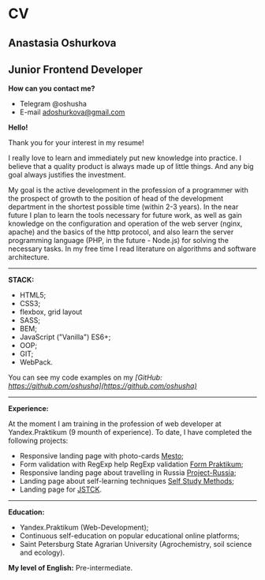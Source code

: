 # CV

## **Anastasia Oshurkova**

## **Junior Frontend Developer**

__How can you contact me?__
- Telegram @oshusha
- E-mail adoshurkova@gmail.com

**Hello!**

Thank you for your interest in my resume!

I really love to learn and immediately put new knowledge into practice. I believe that a quality product is always made up of little things. And any big goal always justifies the investment.

My goal is the active development in the profession of a programmer with the prospect of growth to the position of head of the development department in the shortest possible time (within 2-3 years).
In the near future I plan to learn the tools necessary for future work, as well as gain knowledge on the configuration and operation of the web server (nginx, apache) and the basics of the http protocol, and also learn the server programming language (PHP, in the future - Node.js) for solving the necessary tasks. 
In my free time I read literature on algorithms and software architecture.

______________________________________________________________________________________
**STACK:**
- HTML5;
- CSS3;
- flexbox, grid layout
- SASS;
- BEM;
- JavaScript ("Vanilla") ES6+;
- OOP;
- GIT;
- WebPack.

You can see my code examples on my *[GitHub: https://github.com/oshusha](https://github.com/oshusha)*

_____________________________________________________________________________________
**Experience:**

At the moment I am training in the profession of web developer at Yandex.Praktikum (9 mounth of experience).
To date, I have completed the following projects:
- Responsive landing page with photo-cards [Mesto](https://oshusha.github.io/places);
- Form validation with RegExp help RegExp validation [Form Praktikum](https://oshusha.github.io/form-praktikum/);
- Responsive landing page about travelling in Russia [Project-Russia](https://oshusha.github.io/project-russia/);
- Landing page about self-learning techniques [Self Study Methods](https://oshusha.github.io/self-study-methods);
- Landing page for [JSTCK](https://oshusha.github.io/JSTCK/). 

____________________________________________________________________________________
**Education:**
- Yandex.Praktikum (Web-Development);
- Continuous self-education on popular educational online platforms;
- Saint Petersburg State Agrarian University (Agrochemistry, soil science and ecology).

**My level of English:** Pre-intermediate.